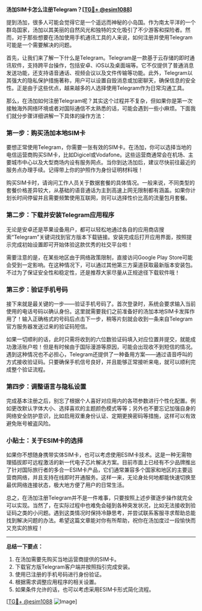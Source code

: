 **汤加SIM卡怎么注册Telegram？[[TG💪+ @esim1088](https://t.me/s/esim1088)]**

提到汤加，很多人可能会觉得它是一个遥远而神秘的小岛国。作为南太平洋的一个群岛国家，汤加以其美丽的自然风光和独特的文化吸引了不少游客和探险者。然而，对于那些想要在汤加使用手机通讯工具的人来说，如何注册并使用Telegram可能是一个需要解决的问题。

首先，让我们来了解一下什么是Telegram。Telegram是一款基于云存储的即时通讯软件，支持跨平台操作，包括安卓、iOS以及桌面端等。它不仅提供了普通消息发送功能，还支持语音通话、视频会议以及文件传输等功能。此外，Telegram以其强大的隐私保护措施著称，用户可以设置自毁消息或加密聊天，确保信息的安全性。正是由于这些优点，越来越多的人选择使用Telegram作为日常沟通工具。

那么，在汤加如何注册Telegram呢？其实这个过程并不复杂，但如果你是第一次接触海外网络环境或者对国际通信不太熟悉的话，可能会遇到一些小麻烦。下面我们就分步骤详细讲解一下具体的操作方法：

### 第一步：购买汤加本地SIM卡

要想正常使用Telegram，你需要一张有效的SIM卡。在汤加，你可以选择当地的电信运营商购买SIM卡，比如Digicel或Vodafone。这些运营商通常会在机场、主要城市中心以及大型商场内设有服务网点。当你到达汤加后，建议尽快前往最近的服务点办理手续。记得带上你的护照作为身份证明材料哦！

购买SIM卡时，请询问工作人员关于数据套餐的具体情况。一般来说，不同类型的套餐价格差异较大，从基础的语音通话为主到高速上网无限制都有涵盖。如果你计划长时间停留并且需要频繁使用互联网，则可以选择性价比高的流量包月套餐。

### 第二步：下载并安装Telegram应用程序

无论是安卓还是苹果设备用户，都可以轻松地通过各自的应用商店搜索“Telegram”关键词找到官方版本下载链接。安装完成后打开应用界面，按照提示完成初始设置即可开始体验这款优秀的社交平台啦！

需要注意的是，在某些地区由于网络政策限制，直接访问Google Play Store可能会受到一定影响。在这种情况下，可以通过其他第三方渠道获取最新版本安装包。不过为了保证安全性和稳定性，还是推荐大家尽量从正规途径下载软件哦！

### 第三步：验证手机号码

接下来就是最关键的一步——验证手机号码了。首次登录时，系统会要求输入当前使用的电话号码以确认身份。这里就需要我们之前准备好的汤加本地SIM卡发挥作用了！输入正确格式的号码后点击下一步，稍等片刻就会收到一条来自Telegram官方服务器发送过来的验证码短信。

如果一切顺利的话，此时只需将收到的六位数验证码填入对应位置并提交，就能成功激活账户啦！但是有时候由于国际漫游等原因，可能会出现收不到短信的情况。遇到这种情况也不必担心，Telegram还提供了一种备用方案——通过语音呼叫的方式接收验证码。只要确保手机信号良好，并且能够正常接听来电，就可以顺利完成整个验证流程。

### 第四步：调整语言与隐私设置

完成基本注册之后，别忘了根据个人喜好对应用内的各项参数进行个性化配置。例如更改默认字体大小、选择喜欢的主题颜色模式等等；另外也不要忘记加强自身的网络安全防护意识，比如启用双重身份认证、定期更换密码等措施，这样可以有效避免账号被盗风险。

### 小贴士：关于ESIM卡的选择

如果你不想随身携带实体SIM卡，也可以考虑使用ESIM卡技术。这是一种无需物理插拔即可远程激活的新一代电子芯片解决方案。目前市面上已经有不少品牌推出了针对国际旅行者的多合一ESIM卡产品，它们通常兼容多个国家和地区的主要运营商网络，并且支持在线即时开通服务。这样一来，无论身处何地都能快速切换至最优网络连接状态，极大地方便了用户的日常生活。

总之，在汤加注册Telegram并不是一件难事，只要按照上述步骤逐步操作就完全可以实现。当然了，在实际过程中也难免会碰到各种突发状况，比如无法接收到验证码之类的小问题。遇到这类情况时保持冷静思考，并尝试联系客服寻求帮助总能找到解决问题的办法。希望这篇文章能对你有所帮助，祝你在汤加度过一段愉快而又充实的旅程！

---

**总结一下要点：**
1. 在汤加需要先购买当地运营商提供的SIM卡。
2. 下载官方版Telegram客户端并按照指引完成安装。
3. 使用已注册的手机号码进行身份验证。
4. 根据需求调整应用程序的相关设置。
5. 如果条件允许的话，也可以考虑采用ESIM卡形式简化流程。

[[TG💪+ @esim1088](https://t.me/s/esim1088) ![Image](https://i.postimg.cc/4NQfJmqS/Snipaste-2025-05-13-00-14-12.png)]